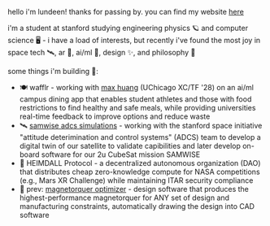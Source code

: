 hello i'm lundeen! thanks for passing by. you can find my website [here](https://lundeen06.github.io/)

i'm a student at stanford studying engineering physics 🪐 and computer science 🖥️ - i have a load of interests, but recently i've found the most joy in space tech 🛰️, ar 🥽, ai/ml 🤖, design ✨, and philosophy 💭

some things i'm building 🚀: 
* 🍽️ wafflr - working with [max huang](https://github.com/maxhuang8) (UChicago XC/TF '28) on an ai/ml campus dining app that enables student athletes and those with food restrictions to find healthy and safe meals, while providing universities real-time feedback to improve options and reduce waste
* 🛰️ [samwise adcs simulations](https://github.com/stanford-ssi/samwise-adcs-sims) - working with the stanford space initiative "attitude deterimination and control systems" (ADCS) team to develop a digital twin of our satellite to validate capibilities and later develop on-board software for our 2u CubeSat mission SAMWISE 
* 🌈 HEIMDALL Protocol - a decentralized autonomous organization (DAO) that distributes cheap zero-knowledge compute for NASA competitions (e.g., Mars XR Challenge) while maintaining ITAR security compliance
* 🧲 prev: [magnetorquer optimizer](https://github.com/lundeen06/magtorq-designer) - design software that produces the highest-performance magnetorquer for ANY set of design and manufacturing constraints, automatically drawing the design into CAD software 
<!-- * 🍉 prev: mintdrop - a proof-of-concept platform streamlining NFT minting and dropping to demystify the space for regular users and suppress malicious actors -->
